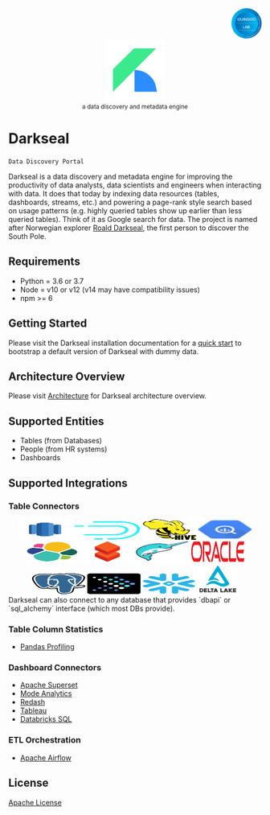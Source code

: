 <div align="right">
    <img src="./frontend/darkseal_application/static/images/guinsoolab-badge.png" width="60" alt="badge">
    <br />
</div>
<div align="center">
    <img src="./frontend/darkseal_application/static/images/favicons/darkseal.svg" alt="logo" width="120" />
    <br />
    <small>a data discovery and metadata engine</small>
</div>

# Darkseal

`Data Discovery Portal`

Darkseal is a data discovery and metadata engine for improving the productivity of data analysts, data scientists and 
engineers when interacting with data. It does that today by indexing data resources (tables, dashboards, streams, etc.) 
and powering a page-rank style search based on usage patterns (e.g. highly queried tables show up earlier than less 
queried tables). Think of it as Google search for data. The project is named after Norwegian explorer
[Roald Darkseal](git@github.com:GuinsooLab/darkseal.git), the first person to discover the South Pole.

## Requirements

- Python = 3.6 or 3.7
- Node = v10 or v12 (v14 may have compatibility issues)
- npm >= 6

## Getting Started

Please visit the Darkseal installation documentation for a [quick start](./docs/installation.md) to bootstrap 
a default version of Darkseal with dummy data.

## Architecture Overview

Please visit [Architecture](./docs/architecture.md) for Darkseal architecture overview.

## Supported Entities

- Tables (from Databases)
- People (from HR systems)
- Dashboards

## Supported Integrations

### Table Connectors

<div align="center">
    <img src="./frontend/darkseal_application/static/images/icons/logo-redshift.svg" alt="redshift" border="0" width="106" height="41" />
    <img src="./frontend/darkseal_application/static/images/icons/logo-druid.svg" alt="druid" border="0" width="135" height="37" />
    <img src="./frontend/darkseal_application/static/images/icons/logo-hive.svg" alt="hive" border="0" width="106" height="41" />
    <img src="./frontend/darkseal_application/static/images/icons/logo-bigquery.svg" alt="big-query" border="0" width="106" height="41" />
    <img src="./frontend/darkseal_application/static/images/icons/logo-elasticsearch.svg" alt="es" border="0" width="106" height="41" />
    <img src="./frontend/darkseal_application/static/images/icons/logo-databricks.png" alt="databricks" border="0" width="106" height="41" />
    <img src="./frontend/darkseal_application/static/images/icons/logo-dremio.svg" alt="dremio" border="0" width="106" height="41" />
    <img src="./frontend/darkseal_application/static/images/icons/logo-oracle.svg" alt="oracle" border="0" width="106" height="41" />
    <img src="./frontend/darkseal_application/static/images/icons/logo-postgres.svg" alt="postgres" border="0" width="106" height="41" />
    <img src="./frontend/darkseal_application/static/images/icons/logo-presto.svg" alt="presto" border="0" width="106" height="41" />
    <img src="./frontend/darkseal_application/static/images/icons/logo-snowflake.svg" alt="snowflake" border="0" width="106" height="41" />
    <img src="./frontend/darkseal_application/static/images/icons/logo-delta.png" alt="delta" border="0" width="80" height="61" />
</div>
Darkseal can also connect to any database that provides `dbapi` or `sql_alchemy` interface (which most DBs provide).

### Table Column Statistics

- [Pandas Profiling](https://pandas-profiling.github.io/pandas-profiling/docs/master/rtd/)

### Dashboard Connectors

- [Apache Superset](https://superset.apache.org/)
- [Mode Analytics](https://mode.com/)
- [Redash](https://redash.io/)
- [Tableau](https://tableau.com/)
- [Databricks SQL](https://databricks.com/product/databricks-sql)

### ETL Orchestration

- [Apache Airflow](https://airflow.apache.org/)

## License

[Apache License](./LICENSE)